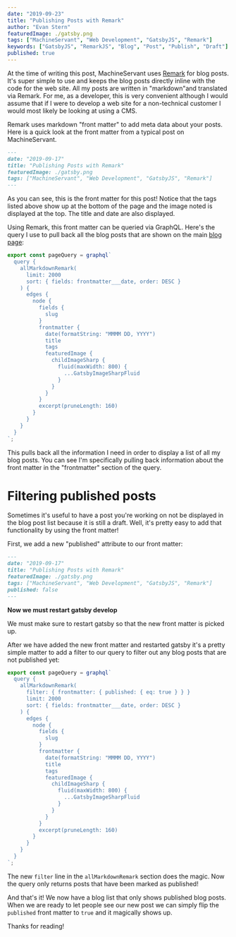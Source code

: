 ```yaml
---
date: "2019-09-23"
title: "Publishing Posts with Remark"
author: "Evan Stern"
featuredImage: ./gatsby.png
tags: ["MachineServant", "Web Development", "GatsbyJS", "Remark"]
keywords: ["GatsbyJS", "RemarkJS", "Blog", "Post", "Publish", "Draft"]
published: true 
---
```


At the time of writing this post, MachineServant uses
[Remark](https://www.gatsbyjs.org/packages/gatsby-transformer-remark/) for
blog posts. It's super simple to use and keeps the blog posts directly inline
with the code for the web site. All my posts are written in "markdown"and
translated via Remark. For me, as a developer, this is very convenient
although I would assume that if I were to develop a web site for a
non-technical customer I would most likely be looking at using a CMS.

Remark uses markdown "front matter" to add meta data about your posts. Here
is a quick look at the front matter from a typical post on MachineServant.

```markdown
---
date: "2019-09-17"
title: "Publishing Posts with Remark"
featuredImage: ./gatsby.png
tags: ["MachineServant", "Web Development", "GatsbyJS", "Remark"]
---
```

As you can see, this is the front matter for this post! Notice that the tags
listed above show up at the bottom of the page and the image noted is
displayed at the top. The title and date are also displayed.

Using Remark, this front matter can be queried via GraphQL. Here's the query
I use to pull back all the blog posts that are shown on the main [blog
page](/blog):

```typescript
export const pageQuery = graphql`
  query {
    allMarkdownRemark(
      limit: 2000
      sort: { fields: frontmatter___date, order: DESC }
    ) {
      edges {
        node {
          fields {
            slug
          }
          frontmatter {
            date(formatString: "MMMM DD, YYYY")
            title
            tags
            featuredImage {
              childImageSharp {
                fluid(maxWidth: 800) {
                  ...GatsbyImageSharpFluid
                }
              }
            }
          }
          excerpt(pruneLength: 160)
        }
      }
    }
  }
`;
```

This pulls back all the information I need in order to display a list of all
my blog posts. You can see I'm specifically pulling back information about
the front matter in the "frontmatter" section of the query.

# Filtering published posts

Sometimes it's useful to have a post you're working on not be displayed in
the blog post list because it is still a draft. Well, it's pretty easy to add
that functionality by using the front matter!

First, we add a new "published" attribute to our front matter:

```markdown
---
date: "2019-09-17"
title: "Publishing Posts with Remark"
featuredImage: ./gatsby.png
tags: ["MachineServant", "Web Development", "GatsbyJS", "Remark"]
published: false
---
```

**Now we must restart gatsby develop**

We must make sure to restart gatsby so that the new front matter is picked up.

After we have added the new front matter and restarted gatsby it's a pretty
simple matter to add a filter to our query to filter out any blog posts that
are not published yet:

```typescript
export const pageQuery = graphql`
  query {
    allMarkdownRemark(
      filter: { frontmatter: { published: { eq: true } } }
      limit: 2000
      sort: { fields: frontmatter___date, order: DESC }
    ) {
      edges {
        node {
          fields {
            slug
          }
          frontmatter {
            date(formatString: "MMMM DD, YYYY")
            title
            tags
            featuredImage {
              childImageSharp {
                fluid(maxWidth: 800) {
                  ...GatsbyImageSharpFluid
                }
              }
            }
          }
          excerpt(pruneLength: 160)
        }
      }
    }
  }
`;
```

The new `filter` line in the `allMarkdownRemark` section does the magic. Now
the query only returns posts that have been marked as published!

And that's it! We now have a blog list that only shows published blog posts.
When we are ready to let people see our new post we can simply flip the
`published` front matter to `true` and it magically shows up.

Thanks for reading!